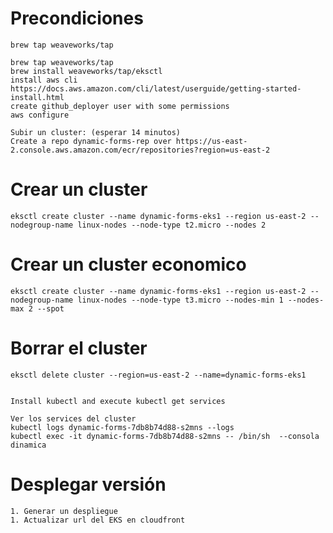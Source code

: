 # Precondiciones

    brew tap weaveworks/tap

    brew tap weaveworks/tap
    brew install weaveworks/tap/eksctl
    install aws cli https://docs.aws.amazon.com/cli/latest/userguide/getting-started-install.html
    create github_deployer user with some permissions
    aws configure

    Subir un cluster: (esperar 14 minutos)
    Create a repo dynamic-forms-rep over https://us-east-2.console.aws.amazon.com/ecr/repositories?region=us-east-2
# Crear un cluster
    eksctl create cluster --name dynamic-forms-eks1 --region us-east-2 --nodegroup-name linux-nodes --node-type t2.micro --nodes 2

# Crear un cluster economico
    eksctl create cluster --name dynamic-forms-eks1 --region us-east-2 --nodegroup-name linux-nodes --node-type t3.micro --nodes-min 1 --nodes-max 2 --spot


 # Borrar el cluster
    eksctl delete cluster --region=us-east-2 --name=dynamic-forms-eks1


    Install kubectl and execute kubectl get services

    Ver los services del cluster
    kubectl logs dynamic-forms-7db8b74d88-s2mns --logs
    kubectl exec -it dynamic-forms-7db8b74d88-s2mns -- /bin/sh  --consola dinamica

# Desplegar versión
    1. Generar un despliegue
    1. Actualizar url del EKS en cloudfront

